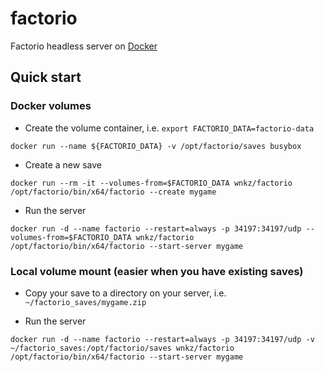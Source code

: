 # factorio
Factorio headless server on [Docker](https://hub.docker.com/r/wnkz/factorio/)


## Quick start

### Docker volumes

* Create the volume container, i.e. `export FACTORIO_DATA=factorio-data`

```
docker run --name ${FACTORIO_DATA} -v /opt/factorio/saves busybox
```

* Create a new save

```
docker run --rm -it --volumes-from=$FACTORIO_DATA wnkz/factorio /opt/factorio/bin/x64/factorio --create mygame
```

* Run the server

```
docker run -d --name factorio --restart=always -p 34197:34197/udp --volumes-from=$FACTORIO_DATA wnkz/factorio /opt/factorio/bin/x64/factorio --start-server mygame
```

### Local volume mount (easier when you have existing saves)

* Copy your save to a directory on your server, i.e. `~/factorio_saves/mygame.zip`

* Run the server

```
docker run -d --name factorio --restart=always -p 34197:34197/udp -v ~/factorio_saves:/opt/factorio/saves wnkz/factorio /opt/factorio/bin/x64/factorio --start-server mygame
```
